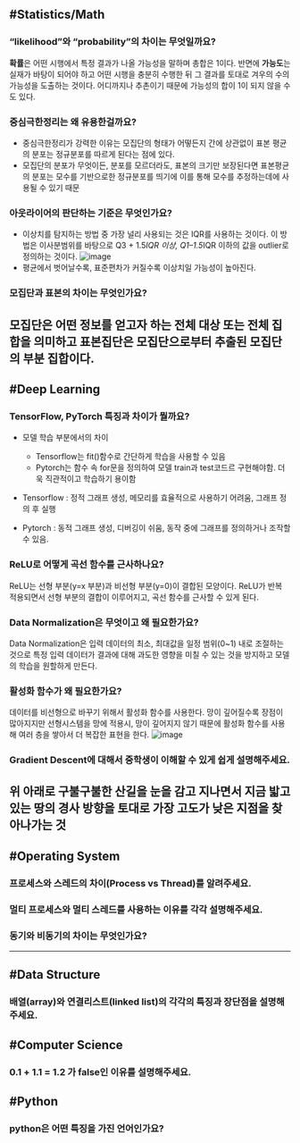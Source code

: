 ## #Statistics/Math
### “likelihood”와 “probability”의 차이는 무엇일까요?
**확률**은 어떤 시행에서 특정 결과가 나올 가능성을 말하며 총합은 1이다. 반면에 **가능도**는 실재가 바탕이 되어야 하고 어떤 시행을 충분히 수행한 뒤 그 결과를 토대로 겨우의 수의 가능성을 도출하는 것이다. 어디까지나 추촌이기 때문에 가능성의 합이 1이 되지 않을 수도 있다.

### 중심극한정리는 왜 유용한걸까요?
- 중심극한정리가 강력한 이유는 모집단의 형태가 어떻든지 간에 상관없이 표본 평균의 분포는 정규분포를 따르게 된다는 점에 있다.
- 모집단의 분포가 무엇이든, 분포를 모르더라도, 표본의 크기만 보장된다면 표본평균의 분포는 모수를 기반으로한 정규분포를 띄기에 이를 통해 모수를 추정하는데에 사용될 수 있기 때문

### 아웃라이어의 판단하는 기준은 무엇인가요?
- 이상치를 탐지하는 방법 중 가장 널리 사용되는 것은 IQR를 사용하는 것이다. 이 방법은 이사분범위를 바탕으로 Q3 + 1.5*IQR 이상, Q1–1.5*IQR 이하의 값을 outlier로 정의하는 것이다.
![image](https://user-images.githubusercontent.com/90206705/229514213-4ffb5d4e-3dce-4eb6-97f4-abe7b8ea5b4f.png)
- 평균에서 벗어날수록, 표준편차가 커질수록 이상치일 가능성이 높아진다.

### 모집단과 표본의 차이는 무엇인가요?
**모집단**은 어떤 정보를 얻고자 하는 전체 대상 또는 전체 집합을 의미하고 **표본집단**은 모집단으로부터 추출된 모집단의 부분 집합이다.
---

## #Deep Learning
### TensorFlow, PyTorch 특징과 차이가 뭘까요?
- 모델 학습 부분에서의 차이
  - Tensorflow는 fit()함수로 간단하게 학습을 사용할 수 있음
  - Pytorch는 함수 속 for문을 정의하여 모델 train과 test코드르 구현해야함. 더욱 직관적이고 학습하기 용이함

- Tensorflow : 정적 그래프 생성, 메모리를 효율적으로 사용하기 어려움, 그래프 정의 후 실행
- Pytorch : 동적 그래프 생성, 디버깅이 쉬움, 동작 중에 그래프를 정의하거나 조작할 수 있음.

### ReLU로 어떻게 곡선 함수를 근사하나요?
ReLU는 선형 부분(y=x 부분)과 비선형 부분(y=0)이 결합된 모양이다. ReLU가 반복 적용되면서 선형 부분의 결합이 이루어지고, 곡선 함수를 근사할 수 있게 된다.

### Data Normalization은 무엇이고 왜 필요한가요?
Data Normalization은 입력 데이터의 최소, 최대값을 일정 범위(0~1) 내로 조절하는 것으로 특정 입력 데이터가 결과에 대해 과도한 영향을 미칠 수 있는 것을 방지하고 모델의 학습을 원할하게 만든다.

### 활성화 함수가 왜 필요한가요?
데이터를 비선형으로 바꾸기 위해서 활성화 함수를 사용한다. 망이 깊어질수록 장점이 많아지지만 선형시스템을 망에 적용시, 망이 깊어지지 않기 때문에 활성화 함수를 사용해 여러 층을 쌓아서 더 복잡한 표현을 한다.
![image](https://user-images.githubusercontent.com/90206705/229520019-9ad1ab82-5035-400d-b7a1-84bbf7749995.png)

### Gradient Descent에 대해서 중학생이 이해할 수 있게 쉽게 설명해주세요.
위 아래로 구불구불한 산길을 눈을 감고 지나면서 지금 밟고 있는 땅의 경사 방향을 토대로 가장 고도가 낮은 지점을 찾아나가는 것
---

## #Operating System
### 프로세스와 스레드의 차이(Process vs Thread)를 알려주세요.
### 멀티 프로세스와 멀티 스레드를 사용하는 이유를 각각 설명해주세요.
### 동기와 비동기의 차이는 무엇인가요?
---

## #Data Structure
### 배열(array)와 연결리스트(linked list)의 각각의 특징과 장단점을 설명해주세요.

## #Computer Science
### 0.1 + 1.1 = 1.2 가 false인 이유를 설명해주세요. 

## #Python
### python은 어떤 특징을 가진 언어인가요?
